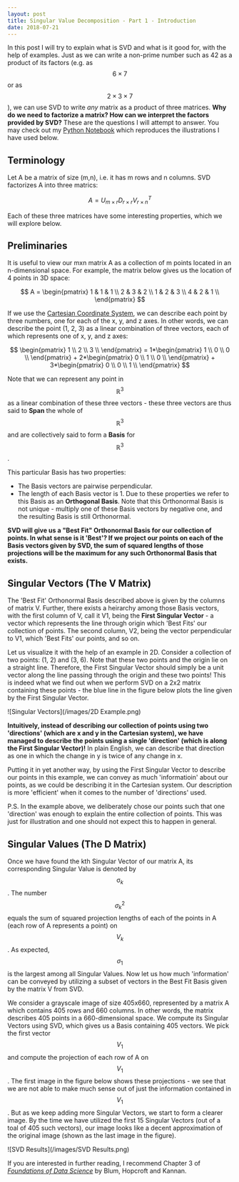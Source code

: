 ```yaml
---
layout: post
title: Singular Value Decomposition - Part 1 - Introduction
date: 2018-07-21
---
```


In this post I will try to explain what is SVD and what is it good for, with the help of examples. Just as we can write a non-prime number such as 42 as a product of its factors (e.g. as $$6\times7$$ or as $$2\times3\times7$$), we can use SVD to write _any_ matrix as a product of three matrices. **Why do we need to factorize a matrix? How can we interpret the factors provided by SVD?** These are the questions I will attempt to answer. You may check out my [Python Notebook](https://github.com/talwarabhimanyu/Learning-by-Coding/blob/master/SVD/Linear%20Algebra.ipynb) which reproduces the illustrations I have used below.

## Terminology
Let A be a matrix of size (m,n), i.e. it has m rows and n columns. SVD factorizes A into three matrics:

$$
A = U_{m \times r} D_{r \times r} V^T_{r \times n}
$$

Each of these three matrices have some interesting properties, which we will explore below.

## Preliminaries
It is useful to view our mxn matrix A as a collection of m points located in an n-dimensional space. For example, the matrix below gives us the location of 4 points in 3D space:

$$
A = 
\begin{pmatrix}
1 & 1 & 1 \\
2 & 3 & 2 \\
1 & 2 & 3 \\
4 & 2 & 1 \\
\end{pmatrix}
$$

If we use the [Cartesian Coordinate System](https://en.wikipedia.org/wiki/Cartesian_coordinate_system#Three_dimensions), we can describe each point by three numbers, one for each of the x, y, and z axes. In other words, we can describe the point (1, 2, 3) as a linear combination of three vectors, each of which represents one of x, y, and z axes:

$$
\begin{pmatrix} 1 \\ 2 \\ 3 \\ \end{pmatrix} = 1*\begin{pmatrix} 1 \\ 0 \\ 0 \\ \end{pmatrix} + 2*\begin{pmatrix} 0 \\ 1 \\ 0 \\ \end{pmatrix} + 3*\begin{pmatrix} 0 \\ 0 \\ 1 \\ \end{pmatrix} 
$$

Note that we can represent any point in $$\mathds{R}^3$$ as a linear combination of these three vectors - these three vectors are thus said to **Span** the whole of $$\mathbb{R}^{3}$$ and are collectively said to form a **Basis** for $$\mathbb{R}^{3}$$.

This particular Basis has two properties:
* The Basis vectors are pairwise perpendicular.
* The length of each Basis vector is 1.
Due to these properties we refer to this Basis as an **Orthogonal Basis**. Note that this Orthonormal Basis is not unique - multiply one of these Basis vectors by negative one, and the resulting Basis is still Orthonormal.

**SVD will give us a "Best Fit" Orthonormal Basis for our collection of points. In what sense is it 'Best'? If we project our points on each of the Basis vectors given by SVD, the sum of squared lengths of those projections will be the maximum for any such Orthonormal Basis that exists.**

## Singular Vectors (The V Matrix)
The 'Best Fit' Orthonormal Basis described above is given by the columns of matrix V. Further, there exists a heirarchy among those Basis vectors, with the first column of V, call it V1, being the **First Singular Vector** - a vector which represents the line through origin which 'Best Fits' our collection of points. The second column, V2, being the vector perpendicular to V1, which 'Best Fits' our points, and so on.

Let us visualize it with the help of an example in 2D. Consider a collection of two points: (1, 2) and (3, 6). Note that these two points and the origin lie on a straight line. Therefore, the First Singular Vector should simply be a unit vector along the line passing through the origin and these two points! This is indeed what we find out when we perform SVD on a 2x2 matrix containing these points - the blue line in the figure below plots the line given by the First Singular Vector.

![Singular Vectors](/images/2D Example.png)

**Intuitively, instead of describing our collection of points using two 'directions' (which are x and y in the Cartesian system), we have managed to describe the points using a single 'direction' (which is along the First Singular Vector)!** In plain English, we can describe that direction as one in which the change in y is twice of any change in x. 

Putting it in yet another way, by using the First Singular Vector to describe our points in this example, we can convey as much 'informatioin' about our points, as we could be describing it in the Cartesian system. Our description is more 'efficient' when it comes to the number of 'directions' used.

P.S. In the example above, we deliberately chose our points such that one 'direction' was enough to explain the entire collection of points. This was just for illustration and one should not expect this to happen in general.

## Singular Values (The D Matrix)
Once we have found the kth Singular Vector of our matrix A, its corresponding Singular Value is denoted by $$\upsigma_{k}$$. The number $$\sigma_{k}^{2}$$ equals the sum of squared projection lengths of each of the points in A (each row of A represents a point) on $$V_{k}$$. As expected, $$\sigma_{1}$$ is the largest among all Singular Values. Now let us how much 'information' can be conveyed by utilizing a subset of vectors in the Best Fit Basis given by the matrix V from SVD. 

We consider a grayscale image of size 405x660, represented by a matrix A which contains 405 rows and 660 columns. In other words, the matrix describes 405 points in a 660-dimensional space. We compute its Singular Vectors using SVD, which gives us a Basis containing 405 vectors. We pick the first vector $$V_{1}$$ and compute the projection of each row of A on $$V_{1}$$. The first image in the figure below shows these projections - we see that we are not able to make much sense out of just the information contained in $$V_{1}$$. But as we keep adding more Singular Vectors, we start to form a clearer image. By the time we have utilized the first 15 Singular Vectors (out of a toal of 405 such vectors), our image looks like a decent approximation of the original image (shown as the last image in the figure).

![SVD Results](/images/SVD Results.png)


If you are interested in further reading, I recommend Chapter 3 of [_Foundations of Data Science_](https://www.cs.cornell.edu/jeh/book.pdf) by Blum, Hopcroft and Kannan.
